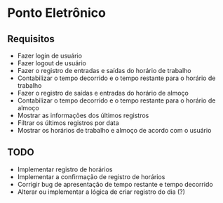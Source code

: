 # Ponto Eletrônico

## Requisitos

- Fazer login de usuário
- Fazer logout de usuário
- Fazer o registro de entradas e saídas do horário de trabalho
- Contabilizar o tempo decorrido e o tempo restante para o horário de trabalho
- Fazer o registro de saídas e entradas do horário de almoço
- Contabilizar o tempo decorrido e o tempo restante para o horário de almoço
- Mostrar as informações dos últimos registros
- Filtrar os últimos registros por data
- Mostrar os horários de trabalho e almoço de acordo com o usuário

## TODO 

- Implementar registro de horários
- Implementar a confirmação de registro de horários
- Corrigir bug de apresentação de tempo restante e tempo decorrido
- Alterar ou implementar a lógica de criar registro do dia (?)
